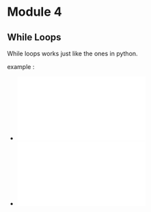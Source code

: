 # Module 4 

## While Loops

While loops works just like the ones in python. 

example : 

- ![4.1.1 While loops introduction](./4.1.1-While-Loops.java) 
- ![4.1.2 Never Ending while loop](./4.1.2-BEWARE-NEVER-ENDING-LOOP-ex.java)

 
